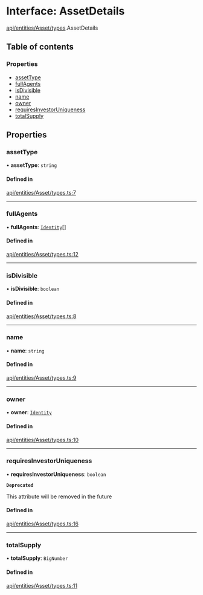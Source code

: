 # Interface: AssetDetails

[api/entities/Asset/types](../wiki/api.entities.Asset.types).AssetDetails

## Table of contents

### Properties

- [assetType](../wiki/api.entities.Asset.types.AssetDetails#assettype)
- [fullAgents](../wiki/api.entities.Asset.types.AssetDetails#fullagents)
- [isDivisible](../wiki/api.entities.Asset.types.AssetDetails#isdivisible)
- [name](../wiki/api.entities.Asset.types.AssetDetails#name)
- [owner](../wiki/api.entities.Asset.types.AssetDetails#owner)
- [requiresInvestorUniqueness](../wiki/api.entities.Asset.types.AssetDetails#requiresinvestoruniqueness)
- [totalSupply](../wiki/api.entities.Asset.types.AssetDetails#totalsupply)

## Properties

### assetType

• **assetType**: `string`

#### Defined in

[api/entities/Asset/types.ts:7](https://github.com/PolymeshAssociation/polymesh-sdk/blob/07a4c5b0/src/api/entities/Asset/types.ts#L7)

___

### fullAgents

• **fullAgents**: [`Identity`](../wiki/api.entities.Identity.Identity)[]

#### Defined in

[api/entities/Asset/types.ts:12](https://github.com/PolymeshAssociation/polymesh-sdk/blob/07a4c5b0/src/api/entities/Asset/types.ts#L12)

___

### isDivisible

• **isDivisible**: `boolean`

#### Defined in

[api/entities/Asset/types.ts:8](https://github.com/PolymeshAssociation/polymesh-sdk/blob/07a4c5b0/src/api/entities/Asset/types.ts#L8)

___

### name

• **name**: `string`

#### Defined in

[api/entities/Asset/types.ts:9](https://github.com/PolymeshAssociation/polymesh-sdk/blob/07a4c5b0/src/api/entities/Asset/types.ts#L9)

___

### owner

• **owner**: [`Identity`](../wiki/api.entities.Identity.Identity)

#### Defined in

[api/entities/Asset/types.ts:10](https://github.com/PolymeshAssociation/polymesh-sdk/blob/07a4c5b0/src/api/entities/Asset/types.ts#L10)

___

### requiresInvestorUniqueness

• **requiresInvestorUniqueness**: `boolean`

**`Deprecated`**

 This attribute will be removed in the future

#### Defined in

[api/entities/Asset/types.ts:16](https://github.com/PolymeshAssociation/polymesh-sdk/blob/07a4c5b0/src/api/entities/Asset/types.ts#L16)

___

### totalSupply

• **totalSupply**: `BigNumber`

#### Defined in

[api/entities/Asset/types.ts:11](https://github.com/PolymeshAssociation/polymesh-sdk/blob/07a4c5b0/src/api/entities/Asset/types.ts#L11)
